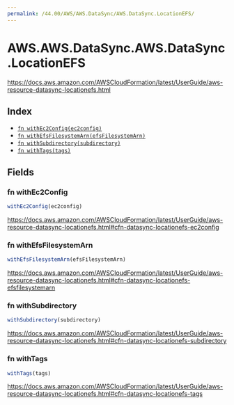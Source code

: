```yaml
---
permalink: /44.00/AWS/AWS.DataSync/AWS.DataSync.LocationEFS/
---
```


# AWS.AWS.DataSync.AWS.DataSync.LocationEFS

https://docs.aws.amazon.com/AWSCloudFormation/latest/UserGuide/aws-resource-datasync-locationefs.html

## Index

* [`fn withEc2Config(ec2config)`](#fn-withec2config)
* [`fn withEfsFilesystemArn(efsFilesystemArn)`](#fn-withefsfilesystemarn)
* [`fn withSubdirectory(subdirectory)`](#fn-withsubdirectory)
* [`fn withTags(tags)`](#fn-withtags)

## Fields

### fn withEc2Config

```ts
withEc2Config(ec2config)
```

https://docs.aws.amazon.com/AWSCloudFormation/latest/UserGuide/aws-resource-datasync-locationefs.html#cfn-datasync-locationefs-ec2config

### fn withEfsFilesystemArn

```ts
withEfsFilesystemArn(efsFilesystemArn)
```

https://docs.aws.amazon.com/AWSCloudFormation/latest/UserGuide/aws-resource-datasync-locationefs.html#cfn-datasync-locationefs-efsfilesystemarn

### fn withSubdirectory

```ts
withSubdirectory(subdirectory)
```

https://docs.aws.amazon.com/AWSCloudFormation/latest/UserGuide/aws-resource-datasync-locationefs.html#cfn-datasync-locationefs-subdirectory

### fn withTags

```ts
withTags(tags)
```

https://docs.aws.amazon.com/AWSCloudFormation/latest/UserGuide/aws-resource-datasync-locationefs.html#cfn-datasync-locationefs-tags